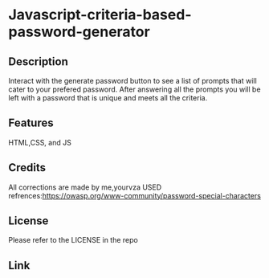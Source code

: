 # Javascript-criteria-based-password-generator

## Description
Interact with the generate password button to see a list of prompts that will cater to your prefered password. After answering all the prompts you will be left with a password that is unique and meets all the criteria.



## Features
HTML,CSS, and JS 


## Credits

All corrections are made by me,yourvza
USED refrences:https://owasp.org/www-community/password-special-characters

## License

Please refer to the LICENSE in the repo

## Link

